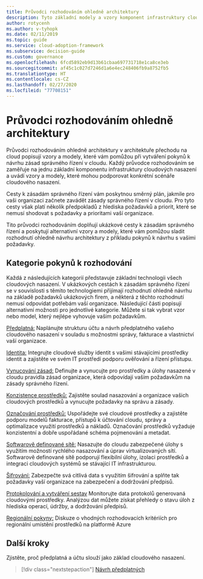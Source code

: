 ```yaml
---
title: Průvodci rozhodováním ohledně architektury
description: Tyto základní modely a vzory komponent infrastruktury cloudového nasazení využijte k podpoře vašich konkrétních scénářů nasazení v cloudu.
author: rotycenh
ms.author: v-tyhopk
ms.date: 02/11/2019
ms.topic: guide
ms.service: cloud-adoption-framework
ms.subservice: decision-guide
ms.custom: governance
ms.openlocfilehash: 6fcd5892eb9d13b61cbaa697731718e1ca8ce3eb
ms.sourcegitcommit: af45c1c027d7246d1a6e4ec248406fb9a8752fb5
ms.translationtype: HT
ms.contentlocale: cs-CZ
ms.lasthandoff: 02/27/2020
ms.locfileid: "77708151"
---
```

# <a name="architectural-decision-guides"></a>Průvodci rozhodováním ohledně architektury

Průvodci rozhodováním ohledně architektury v architektuře přechodu na cloud popisují vzory a modely, které vám pomůžou při vytváření pokynů k návrhu zásad správného řízení v cloudu. Každý průvodce rozhodováním se zaměřuje na jednu základní komponentu infrastruktury cloudových nasazení a uvádí vzory a modely, které mohou podporovat konkrétní scénáře cloudového nasazení.

Cesty k zásadám správného řízení vám poskytnou směrný plán, jakmile pro vaši organizaci začnete zavádět zásady správného řízení v cloudu. Pro tyto cesty však platí několik předpokladů z hlediska požadavků a priorit, které se nemusí shodovat s požadavky a prioritami vaší organizace.

Tito průvodci rozhodováním doplňují ukázkové cesty k zásadám správného řízení a poskytují alternativní vzory a modely, které vám pomůžou sladit rozhodnutí ohledně návrhu architektury z příkladu pokynů k návrhu s vašimi požadavky.

## <a name="decision-guidance-categories"></a>Kategorie pokynů k rozhodování

Každá z následujících kategorií představuje základní technologii všech cloudových nasazení. V ukázkových cestách k zásadám správného řízení se v souvislosti s těmito technologiemi přijímají rozhodnutí ohledně návrhu na základě požadavků ukázkových firem, a některá z těchto rozhodnutí nemusí odpovídat potřebám vaší organizace. Následující části popisují alternativní možnosti pro jednotlivé kategorie. Můžete si tak vybrat vzor nebo model, který nejlépe vyhovuje vašim požadavkům.

[Předplatná:](./subscriptions/index.md) Naplánujte strukturu účtu a návrh předplatného vašeho cloudového nasazení v souladu s možnostmi správy, fakturace a vlastnictví vaší organizace.

[Identita:](./identity/index.md) Integrujte cloudové služby identit s vašimi stávajícími prostředky identit a zajistěte ve svém IT prostředí podporu ověřování a řízení přístupu.

[Vynucování zásad:](./policy-enforcement/index.md) Definujte a vynucujte pro prostředky a úlohy nasazené v cloudu pravidla zásad organizace, která odpovídají vašim požadavkům na zásady správného řízení.

[Konzistence prostředků:](./resource-consistency/index.md) Zajistěte soulad nasazování a organizace vašich cloudových prostředků a vynucujte požadavky na správu a zásady.

[Označování prostředků:](./resource-tagging/index.md) Uspořádejte své cloudové prostředky a zajistěte podporu modelů fakturace, přístupů k účtování cloudu, správy a optimalizace využití prostředků a nákladů. Označování prostředků vyžaduje konzistentní a dobře uspořádané schéma pojmenování a metadat.

[Softwarově definované sítě:](./software-defined-network/index.md) Nasazujte do cloudu zabezpečené úlohy s využitím možností rychlého nasazování a úprav virtualizovaných sítí. Softwarově definované sítě podporují flexibilní úlohy, izolaci prostředků a integraci cloudových systémů se stávající IT infrastrukturou.

[Šifrování:](./encryption/index.md) Zabezpečte svá citlivá data s využitím šifrování a splňte tak požadavky vaší organizace na zabezpečení a dodržování předpisů.

[Protokolování a vytváření sestav](./logging-and-reporting/index.md) Monitorujte data protokolů generovaná cloudovými prostředky. Analýzou dat můžete získat přehledy o stavu úloh z hlediska operací, údržby, a dodržování předpisů.

[Regionální pokyny:](./regions/index.md) Diskuze o vhodných rozhodovacích kritériích pro regionální umístění prostředků na platformě Azure

## <a name="next-steps"></a>Další kroky

Zjistěte, proč předplatná a účtu slouží jako základ cloudového nasazení.

> [!div class="nextstepaction"]
> [Návrh předplatných](./subscriptions/index.md)
